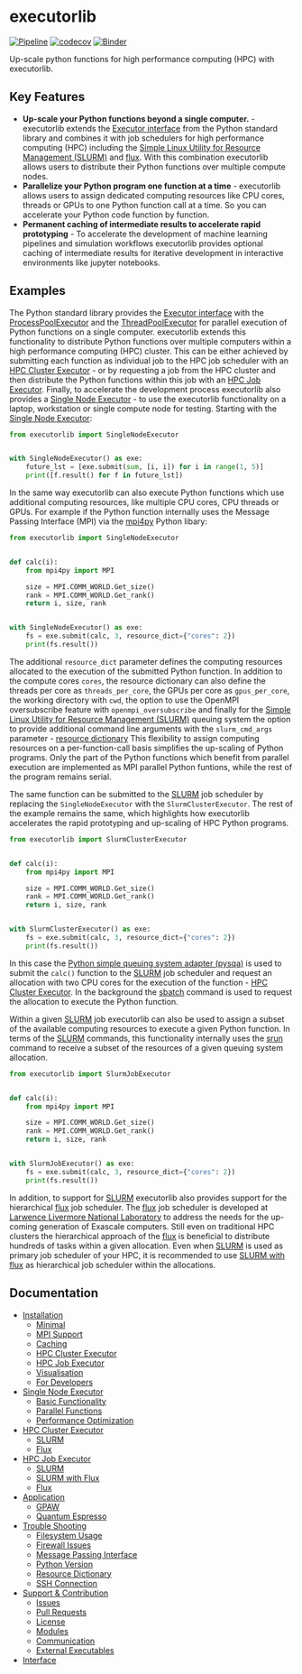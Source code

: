 # executorlib
[![Pipeline](https://github.com/pyiron/executorlib/actions/workflows/pipeline.yml/badge.svg)](https://github.com/pyiron/executorlib/actions/workflows/pipeline.yml)
[![codecov](https://codecov.io/gh/pyiron/executorlib/graph/badge.svg?token=KFIO3R08H3)](https://codecov.io/gh/pyiron/executorlib)
[![Binder](https://mybinder.org/badge_logo.svg)](https://mybinder.org/v2/gh/pyiron/executorlib/HEAD)

Up-scale python functions for high performance computing (HPC) with executorlib. 

## Key Features
* **Up-scale your Python functions beyond a single computer.** - executorlib extends the [Executor interface](https://docs.python.org/3/library/concurrent.futures.html#executor-objects)
  from the Python standard library and combines it with job schedulers for high performance computing (HPC) including 
  the [Simple Linux Utility for Resource Management (SLURM)](https://slurm.schedmd.com) and [flux](http://flux-framework.org). 
  With this combination executorlib allows users to distribute their Python functions over multiple compute nodes.
* **Parallelize your Python program one function at a time** - executorlib allows users to assign dedicated computing
  resources like CPU cores, threads or GPUs to one Python function call at a time. So you can accelerate your Python 
  code function by function.
* **Permanent caching of intermediate results to accelerate rapid prototyping** - To accelerate the development of 
  machine learning pipelines and simulation workflows executorlib provides optional caching of intermediate results for 
  iterative development in interactive environments like jupyter notebooks.

## Examples
The Python standard library provides the [Executor interface](https://docs.python.org/3/library/concurrent.futures.html#executor-objects)
with the [ProcessPoolExecutor](https://docs.python.org/3/library/concurrent.futures.html#processpoolexecutor) and the 
[ThreadPoolExecutor](https://docs.python.org/3/library/concurrent.futures.html#threadpoolexecutor) for parallel 
execution of Python functions on a single computer. executorlib extends this functionality to distribute Python 
functions over multiple computers within a high performance computing (HPC) cluster. This can be either achieved by 
submitting each function as individual job to the HPC job scheduler with an [HPC Cluster Executor](https://executorlib.readthedocs.io/en/latest/2-hpc-cluster.html) - 
or by requesting a job from the HPC cluster and then distribute the Python functions within this job with an
[HPC Job Executor](https://executorlib.readthedocs.io/en/latest/3-hpc-job.html). Finally, to accelerate the 
development process executorlib also provides a [Single Node Executor](https://executorlib.readthedocs.io/en/latest/1-single-node.html) - 
to use the executorlib functionality on a laptop, workstation or single compute node for testing. Starting with the 
[Single Node Executor](https://executorlib.readthedocs.io/en/latest/1-single-node.html):
```python
from executorlib import SingleNodeExecutor


with SingleNodeExecutor() as exe:
    future_lst = [exe.submit(sum, [i, i]) for i in range(1, 5)]
    print([f.result() for f in future_lst])
```
In the same way executorlib can also execute Python functions which use additional computing resources, like multiple 
CPU cores, CPU threads or GPUs. For example if the Python function internally uses the Message Passing Interface (MPI) 
via the [mpi4py](https://mpi4py.readthedocs.io) Python libary: 
```python
from executorlib import SingleNodeExecutor


def calc(i):
    from mpi4py import MPI

    size = MPI.COMM_WORLD.Get_size()
    rank = MPI.COMM_WORLD.Get_rank()
    return i, size, rank


with SingleNodeExecutor() as exe:
    fs = exe.submit(calc, 3, resource_dict={"cores": 2})
    print(fs.result())
```
The additional `resource_dict` parameter defines the computing resources allocated to the execution of the submitted 
Python function. In addition to the compute cores `cores`, the resource dictionary can also define the threads per core
as `threads_per_core`, the GPUs per core as `gpus_per_core`, the working directory with `cwd`, the option to use the
OpenMPI oversubscribe feature with `openmpi_oversubscribe` and finally for the [Simple Linux Utility for Resource 
Management (SLURM)](https://slurm.schedmd.com) queuing system the option to provide additional command line arguments 
with the `slurm_cmd_args` parameter - [resource dictionary](https://executorlib.readthedocs.io/en/latest/trouble_shooting.html#resource-dictionary)
This flexibility to assign computing resources on a per-function-call basis simplifies the up-scaling of Python programs.
Only the part of the Python functions which benefit from parallel execution are implemented as MPI parallel Python 
funtions, while the rest of the program remains serial. 

The same function can be submitted to the [SLURM](https://slurm.schedmd.com) job scheduler by replacing the 
`SingleNodeExecutor` with the `SlurmClusterExecutor`.  The rest of the example remains the same, which highlights how 
executorlib accelerates the rapid prototyping and up-scaling of HPC Python programs. 
```python
from executorlib import SlurmClusterExecutor


def calc(i):
    from mpi4py import MPI

    size = MPI.COMM_WORLD.Get_size()
    rank = MPI.COMM_WORLD.Get_rank()
    return i, size, rank


with SlurmClusterExecutor() as exe:
    fs = exe.submit(calc, 3, resource_dict={"cores": 2})
    print(fs.result())
```
In this case the [Python simple queuing system adapter (pysqa)](https://pysqa.readthedocs.io) is used to submit the 
`calc()` function to the [SLURM](https://slurm.schedmd.com) job scheduler and request an allocation with two CPU cores 
for the execution of the function - [HPC Cluster Executor](https://executorlib.readthedocs.io/en/latest/2-hpc-cluster.html). In the background the [sbatch](https://slurm.schedmd.com/sbatch.html) 
command is used to request the allocation to execute the Python function. 

Within a given [SLURM](https://slurm.schedmd.com) job executorlib can also be used to assign a subset of the 
available computing resources to execute a given Python function. In terms of the [SLURM](https://slurm.schedmd.com) 
commands, this functionality internally uses the [srun](https://slurm.schedmd.com/srun.html) command to receive a subset
of the resources of a given queuing system allocation. 
```python
from executorlib import SlurmJobExecutor


def calc(i):
    from mpi4py import MPI

    size = MPI.COMM_WORLD.Get_size()
    rank = MPI.COMM_WORLD.Get_rank()
    return i, size, rank


with SlurmJobExecutor() as exe:
    fs = exe.submit(calc, 3, resource_dict={"cores": 2})
    print(fs.result())
```
In addition, to support for [SLURM](https://slurm.schedmd.com) executorlib also provides support for the hierarchical 
[flux](http://flux-framework.org) job scheduler. The [flux](http://flux-framework.org) job scheduler is developed at 
[Larwence Livermore National Laboratory](https://computing.llnl.gov/projects/flux-building-framework-resource-management)
to address the needs for the up-coming generation of Exascale computers. Still even on traditional HPC clusters the 
hierarchical approach of the [flux](http://flux-framework.org) is beneficial to distribute hundreds of tasks within a
given allocation. Even when [SLURM](https://slurm.schedmd.com) is used as primary job scheduler of your HPC, it is 
recommended to use [SLURM with flux](https://executorlib.readthedocs.io/en/latest/3-hpc-job.html#slurm-with-flux) 
as hierarchical job scheduler within the allocations. 

## Documentation
* [Installation](https://executorlib.readthedocs.io/en/latest/installation.html)
  * [Minimal](https://executorlib.readthedocs.io/en/latest/installation.html#minimal)
  * [MPI Support](https://executorlib.readthedocs.io/en/latest/installation.html#mpi-support)
  * [Caching](https://executorlib.readthedocs.io/en/latest/installation.html#caching)
  * [HPC Cluster Executor](https://executorlib.readthedocs.io/en/latest/installation.html#hpc-cluster-executor)
  * [HPC Job Executor](https://executorlib.readthedocs.io/en/latest/installation.html#hpc-job-executor)
  * [Visualisation](https://executorlib.readthedocs.io/en/latest/installation.html#visualisation)
  * [For Developers](https://executorlib.readthedocs.io/en/latest/installation.html#for-developers)
* [Single Node Executor](https://executorlib.readthedocs.io/en/latest/1-single-node.html)
  * [Basic Functionality](https://executorlib.readthedocs.io/en/latest/1-single-node.html#basic-functionality)
  * [Parallel Functions](https://executorlib.readthedocs.io/en/latest/1-single-node.html#parallel-functions)
  * [Performance Optimization](https://executorlib.readthedocs.io/en/latest/1-single-node.html#performance-optimization)
* [HPC Cluster Executor](https://executorlib.readthedocs.io/en/latest/2-hpc-cluster.html)
  * [SLURM](https://executorlib.readthedocs.io/en/latest/2-hpc-cluster.html#slurm)
  * [Flux](https://executorlib.readthedocs.io/en/latest/2-hpc-cluster.html#flux)
* [HPC Job Executor](https://executorlib.readthedocs.io/en/latest/3-hpc-job.html)
  * [SLURM](https://executorlib.readthedocs.io/en/latest/3-hpc-job.html#slurm)
  * [SLURM with Flux](https://executorlib.readthedocs.io/en/latest/3-hpc-job.html#slurm-with-flux)
  * [Flux](https://executorlib.readthedocs.io/en/latest/3-hpc-job.html#flux)
* [Application](https://executorlib.readthedocs.io/en/latest/application.html)
  * [GPAW](https://executorlib.readthedocs.io/en/latest/5-1-gpaw.html)
  * [Quantum Espresso](https://executorlib.readthedocs.io/en/latest/5-2-quantum-espresso.html)
* [Trouble Shooting](https://executorlib.readthedocs.io/en/latest/trouble_shooting.html)
  * [Filesystem Usage](https://executorlib.readthedocs.io/en/latest/trouble_shooting.html#filesystem-usage)
  * [Firewall Issues](https://executorlib.readthedocs.io/en/latest/trouble_shooting.html#firewall-issues)
  * [Message Passing Interface](https://executorlib.readthedocs.io/en/latest/trouble_shooting.html#message-passing-interface)
  * [Python Version](https://executorlib.readthedocs.io/en/latest/trouble_shooting.html#python-version)
  * [Resource Dictionary](https://executorlib.readthedocs.io/en/latest/trouble_shooting.html#resource-dictionary)
  * [SSH Connection](https://executorlib.readthedocs.io/en/latest/trouble_shooting.html#ssh-connection)
* [Support & Contribution](https://executorlib.readthedocs.io/en/latest/4-developer.html)
  * [Issues](https://executorlib.readthedocs.io/en/latest/4-developer.html#issues)
  * [Pull Requests](https://executorlib.readthedocs.io/en/latest/4-developer.html#pull-requests)
  * [License](https://executorlib.readthedocs.io/en/latest/4-developer.html#license)
  * [Modules](https://executorlib.readthedocs.io/en/latest/4-developer.html#modules)
  * [Communication](https://executorlib.readthedocs.io/en/latest/4-developer.html#communication)
  * [External Executables](https://executorlib.readthedocs.io/en/latest/4-developer.html#external-executables)
* [Interface](https://executorlib.readthedocs.io/en/latest/api.html)
